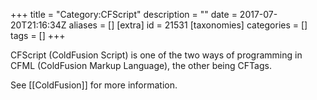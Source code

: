 +++
title = "Category:CFScript"
description = ""
date = 2017-07-20T21:16:34Z
aliases = []
[extra]
id = 21531
[taxonomies]
categories = []
tags = []
+++

CFScript (ColdFusion Script) is one of the two ways of programming in CFML (ColdFusion Markup Language), the other being CFTags.

See [[ColdFusion]] for more information.
